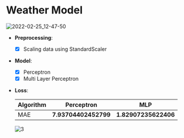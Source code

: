 # Weather Model

  ![2022-02-25_12-47-50](https://user-images.githubusercontent.com/88143329/155697788-b365f7b8-c387-4df3-97f9-c4127f835df4.png)

  - **Preprocessing**:

    - [x]  Scaling data using StandardScaler

  - **Model**:

    - [x]  Perceptron
    - [x]  Multi Layer Perceptron

  - **Loss**:

    Algorithm | Perceptron | MLP |
    ------------- | ------------- | ------------- |
    MAE | **7.93704402452799** | **1.82907235622406** |
    
    ![3](https://user-images.githubusercontent.com/88143329/155697715-70d3f310-797b-468d-95da-1a923b4abd19.png)
    
